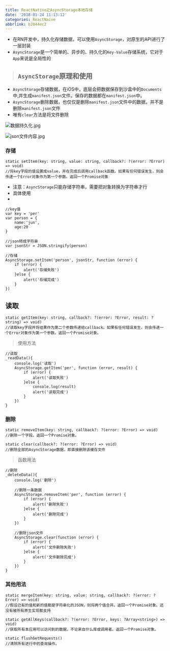 ```yaml
---
title: ReactNative之AsyncStorage本地存储
date: '2018-01-24 11:13:12'
categories: ReactNaive
abbrlink: b2044ec2
---
```



- 在RN开发中，持久化存储数据，可以使用`AsyncStorage`，对原生的API进行了一层封装
- `AsyncStorage`是一个简单的、异步的、持久化的`Key-Value`存储系统，它对于`App`来说是全局性的

<!-- more -->

> ## `AsyncStorage`原理和使用
- `AsyncStorage`存储数据，在iOS中，底层会把数据保存到沙盒中的`Documents`中,并生成`manifest.json`文件。保存的数据都在`manifest.json`中。
- `AsyncStorage`删除数据，也仅仅是删除`manifest.json`文件中的数据，并不是删除`manifest.json`文件
- 唯有`clear`方法是将文件删除

![数据持久化.jpg](http://upload-images.jianshu.io/upload_images/4122543-59ec94ecc769d233.jpg?imageMogr2/auto-orient/strip%7CimageView2/2/w/300)

![json文件内容.jpg](http://upload-images.jianshu.io/upload_images/4122543-296bd2a19ea5dc90.jpg?imageMogr2/auto-orient/strip%7CimageView2/2/w/1240)



### 存储

```objc
static setItem(key: string, value: string, callback?: ?(error: ?Error) => void) 
//将key字段的值设置成value，并在完成后调用callback函数。如果有任何错误发生，则会传递一个Error对象作为第一个参数。返回一个Promise对象
```

- 注意：`AsyncStorage`只能存储字符串，需要把对象转换为字符串才行
- 具体使用
- 

```objc
//key值
var key = 'per'
var person = {
    name:'jun',
    age:20
}

//json转成字符串
var jsonStr = JSON.stringify(person)

//存储
AsyncStorage.setItem('person', jsonStr, function (error) {
    if (error) {
        alert('存储失败')
    }else {
        alert('存储完成')
    }
})
```

## 读取

```objc
static getItem(key: string, callback?: ?(error: ?Error, result: ?string) => void) 
//读取key字段并将结果作为第二个参数传递给callback。如果有任何错误发生，则会传递一个Error对象作为第一个参数。返回一个Promise对象。
```

> 使用方法


```objc
//读取
_readData(){
    console.log('读取')
    AsyncStorage.getItem('per', function (error, result) {
        if (error) {
            alert('读取失败')
        }else {
            console.log(result)
            alert('读取完成')
        }
    })
}

```

### 删除

```objc
static removeItem(key: string, callback?: ?(error: ?Error) => void) 
//删除一个字段。返回一个Promise对象。

static clear(callback?: ?(error: ?Error) => void) 
//删除全部的AsyncStorage数据，即直接删除该缓存文件
```

> 函数用法


```objc
//删除
_deleteData(){
    console.log('删除')

    //删除一条数据
    AsyncStorage.removeItem('per', function (error) {
        if (error) {
            alert('删除失败')
        }else {
            alert('删除完成')
        }
    })

    //删除json文件
    AsyncStorage.clear(function (error) {
        if (error) {
            alert('文件删除失败')
        }else {
            alert('文件删除完成')
        }
    })
}
```

### 其他用法

```objc
static mergeItem(key: string, value: string, callback?: ?(error: ?Error) => void) 
//假设已有的值和新的值都是字符串化的JSON，则将两个值合并。返回一个Promise对象。还没有被所有原生实现都支持

static getAllKeys(callback?: ?(error: ?Error, keys: ?Array<string>) => void) 
//获取所有本应用可以访问到的数据，不论来自什么库或调用者。返回一个Promise对象。

static flushGetRequests() 
//清除所有进行中的查询操作。
```



